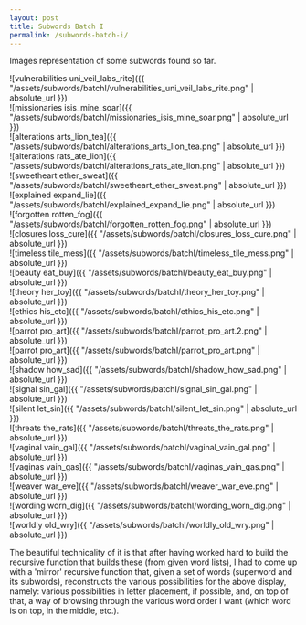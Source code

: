```yaml
---
layout: post
title: Subwords Batch I
permalink: /subwords-batch-i/ 
---
```


Images representation of some subwords found so far.

![vulnerabilities uni_veil_labs_rite]({{ "/assets/subwords/batchI/vulnerabilities_uni_veil_labs_rite.png" | absolute_url }})
&nbsp;  
![missionaries isis_mine_soar]({{ "/assets/subwords/batchI/missionaries_isis_mine_soar.png" | absolute_url }})
&nbsp;  
![alterations arts_lion_tea]({{ "/assets/subwords/batchI/alterations_arts_lion_tea.png" | absolute_url }})
&nbsp;  
![alterations rats_ate_lion]({{ "/assets/subwords/batchI/alterations_rats_ate_lion.png" | absolute_url }})
&nbsp;  
![sweetheart ether_sweat]({{ "/assets/subwords/batchI/sweetheart_ether_sweat.png" | absolute_url }})
&nbsp;  
![explained expand_lie]({{ "/assets/subwords/batchI/explained_expand_lie.png" | absolute_url }})
&nbsp;  
![forgotten rotten_fog]({{ "/assets/subwords/batchI/forgotten_rotten_fog.png" | absolute_url }})
&nbsp;  
![closures loss_cure]({{ "/assets/subwords/batchI/closures_loss_cure.png" | absolute_url }})
&nbsp;  
![timeless tile_mess]({{ "/assets/subwords/batchI/timeless_tile_mess.png" | absolute_url }})
&nbsp;  
![beauty eat_buy]({{ "/assets/subwords/batchI/beauty_eat_buy.png" | absolute_url }})
&nbsp;  
![theory her_toy]({{ "/assets/subwords/batchI/theory_her_toy.png" | absolute_url }})
&nbsp;  
![ethics his_etc]({{ "/assets/subwords/batchI/ethics_his_etc.png" | absolute_url }})
&nbsp;  
![parrot pro_art]({{ "/assets/subwords/batchI/parrot_pro_art.2.png" | absolute_url }})
&nbsp;  
![parrot pro_art]({{ "/assets/subwords/batchI/parrot_pro_art.png" | absolute_url }})
&nbsp;  
![shadow how_sad]({{ "/assets/subwords/batchI/shadow_how_sad.png" | absolute_url }})
&nbsp;  
![signal sin_gal]({{ "/assets/subwords/batchI/signal_sin_gal.png" | absolute_url }})
&nbsp;  
![silent let_sin]({{ "/assets/subwords/batchI/silent_let_sin.png" | absolute_url }})
&nbsp;  
![threats the_rats]({{ "/assets/subwords/batchI/threats_the_rats.png" | absolute_url }})
&nbsp;  
![vaginal vain_gal]({{ "/assets/subwords/batchI/vaginal_vain_gal.png" | absolute_url }})
&nbsp;  
![vaginas vain_gas]({{ "/assets/subwords/batchI/vaginas_vain_gas.png" | absolute_url }})
&nbsp;  
![weaver war_eve]({{ "/assets/subwords/batchI/weaver_war_eve.png" | absolute_url }})
&nbsp;  
![wording worn_dig]({{ "/assets/subwords/batchI/wording_worn_dig.png" | absolute_url }})
&nbsp;  
![worldly old_wry]({{ "/assets/subwords/batchI/worldly_old_wry.png" | absolute_url }})

The beautiful technicality of it is that after having worked hard to build the recursive function that builds these (from given word lists), I had to come up with a 'mirror' recursive function that, given a set of words (superword and its subwords), reconstructs the various possibilities for the above display, namely: various possibilities in letter placement, if possible, and, on top of that, a way of browsing through the various word order I want (which word is on top, in the middle, etc.).
